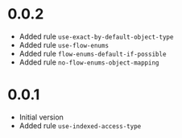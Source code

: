 # 0.0.2
- Added rule `use-exact-by-default-object-type`
- Added rule `use-flow-enums`
- Added rule `flow-enums-default-if-possible`
- Added rule `no-flow-enums-object-mapping`

# 0.0.1
- Initial version
- Added rule `use-indexed-access-type`
